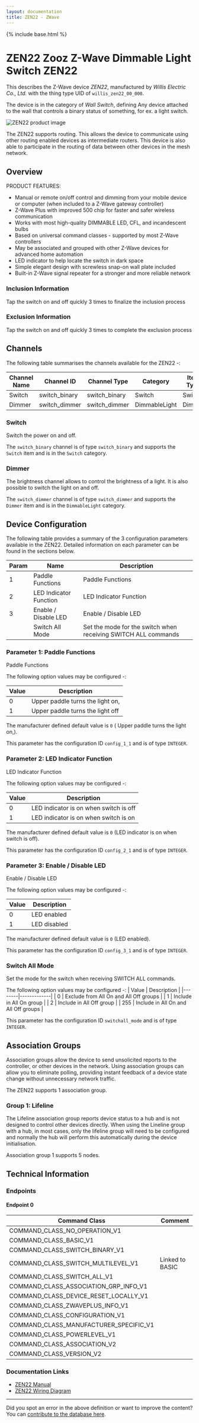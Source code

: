 ```yaml
---
layout: documentation
title: ZEN22 - ZWave
---
```


{% include base.html %}

# ZEN22 Zooz Z-Wave Dimmable Light Switch ZEN22
This describes the Z-Wave device *ZEN22*, manufactured by *Willis Electric Co., Ltd.* with the thing type UID of ```willis_zen22_00_000```.

The device is in the category of *Wall Switch*, defining Any device attached to the wall that controls a binary status of something, for ex. a light switch.

![ZEN22 product image](https://www.cd-jackson.com/zwave_device_uploads/763/763_default.png)


The ZEN22 supports routing. This allows the device to communicate using other routing enabled devices as intermediate routers.  This device is also able to participate in the routing of data between other devices in the mesh network.

## Overview

PRODUCT FEATURES:

  * Manual or remote on/off control and dimming from your mobile device or computer (when included to a Z-Wave gateway controller)
  * Z-Wave Plus with improved 500 chip for faster and safer wireless communication
  * Works with most high-quality DIMMABLE LED, CFL, and incandescent bulbs
  * Based on universal command classes - supported by most Z-Wave controllers
  * May be associated and grouped with other Z-Wave devices for advanced home automation
  * LED indicator to help locate the switch in dark space
  * Simple elegant design with screwless snap-on wall plate included
  * Built-in Z-Wave signal repeater for a stronger and more reliable network

### Inclusion Information

Tap the switch on and off quickly 3 times to finalize the inclusion process

### Exclusion Information

Tap the switch on and off quickly 3 times to complete the exclusion process

## Channels

The following table summarises the channels available for the ZEN22 -:

| Channel Name | Channel ID | Channel Type | Category | Item Type |
|--------------|------------|--------------|----------|-----------|
| Switch | switch_binary | switch_binary | Switch | Switch | 
| Dimmer | switch_dimmer | switch_dimmer | DimmableLight | Dimmer | 

### Switch
Switch the power on and off.

The ```switch_binary``` channel is of type ```switch_binary``` and supports the ```Switch``` item and is in the ```Switch``` category.

### Dimmer
The brightness channel allows to control the brightness of a light.
            It is also possible to switch the light on and off.

The ```switch_dimmer``` channel is of type ```switch_dimmer``` and supports the ```Dimmer``` item and is in the ```DimmableLight``` category.



## Device Configuration

The following table provides a summary of the 3 configuration parameters available in the ZEN22.
Detailed information on each parameter can be found in the sections below.

| Param | Name  | Description |
|-------|-------|-------------|
| 1 | Paddle Functions | Paddle Functions |
| 2 | LED Indicator Function | LED Indicator Function |
| 3 | Enable / Disable LED | Enable / Disable LED |
|  | Switch All Mode | Set the mode for the switch when receiving SWITCH ALL commands |

### Parameter 1: Paddle Functions

Paddle Functions

The following option values may be configured -:

| Value  | Description |
|--------|-------------|
| 0 | Upper paddle turns the light on, |
| 1 | Upper paddle turns the light off |

The manufacturer defined default value is ```0``` ( Upper paddle turns the light on,).

This parameter has the configuration ID ```config_1_1``` and is of type ```INTEGER```.


### Parameter 2: LED Indicator Function

LED Indicator Function

The following option values may be configured -:

| Value  | Description |
|--------|-------------|
| 0 | LED indicator is on when switch is off |
| 1 | LED indicator is on when switch is on |

The manufacturer defined default value is ```0``` (LED indicator is on when switch is off).

This parameter has the configuration ID ```config_2_1``` and is of type ```INTEGER```.


### Parameter 3: Enable / Disable LED

Enable / Disable LED

The following option values may be configured -:

| Value  | Description |
|--------|-------------|
| 0 | LED enabled |
| 1 | LED disabled |

The manufacturer defined default value is ```0``` (LED enabled).

This parameter has the configuration ID ```config_3_1``` and is of type ```INTEGER```.

### Switch All Mode

Set the mode for the switch when receiving SWITCH ALL commands.

The following option values may be configured -:
| Value  | Description |
|--------|-------------|
| 0 | Exclude from All On and All Off groups |
| 1 | Include in All On group |
| 2 | Include in All Off group |
| 255 | Include in All On and All Off groups |

This parameter has the configuration ID ```switchall_mode``` and is of type ```INTEGER```.


## Association Groups

Association groups allow the device to send unsolicited reports to the controller, or other devices in the network. Using association groups can allow you to eliminate polling, providing instant feedback of a device state change without unnecessary network traffic.

The ZEN22 supports 1 association group.

### Group 1: Lifeline

The Lifeline association group reports device status to a hub and is not designed to control other devices directly. When using the Lineline group with a hub, in most cases, only the lifeline group will need to be configured and normally the hub will perform this automatically during the device initialisation.

Association group 1 supports 5 nodes.

## Technical Information

### Endpoints

#### Endpoint 0

| Command Class | Comment |
|---------------|---------|
| COMMAND_CLASS_NO_OPERATION_V1| |
| COMMAND_CLASS_BASIC_V1| |
| COMMAND_CLASS_SWITCH_BINARY_V1| |
| COMMAND_CLASS_SWITCH_MULTILEVEL_V1| Linked to BASIC|
| COMMAND_CLASS_SWITCH_ALL_V1| |
| COMMAND_CLASS_ASSOCIATION_GRP_INFO_V1| |
| COMMAND_CLASS_DEVICE_RESET_LOCALLY_V1| |
| COMMAND_CLASS_ZWAVEPLUS_INFO_V1| |
| COMMAND_CLASS_CONFIGURATION_V1| |
| COMMAND_CLASS_MANUFACTURER_SPECIFIC_V1| |
| COMMAND_CLASS_POWERLEVEL_V1| |
| COMMAND_CLASS_ASSOCIATION_V2| |
| COMMAND_CLASS_VERSION_V2| |

### Documentation Links

* [ZEN22 Manual](https://www.cd-jackson.com/zwave_device_uploads/763/zooz-z-wave-plus-dimmer-switch-zen22-ver2-manual.pdf)
* [ZEN22 Wiring Diagram](https://www.cd-jackson.com/zwave_device_uploads/763/zooz-z-wave-plus-dimmer-switch-zen22-ver2-3-way-diagrams.pdf)

---

Did you spot an error in the above definition or want to improve the content?
You can [contribute to the database here](http://www.cd-jackson.com/index.php/zwave/zwave-device-database/zwave-device-list/devicesummary/763).
